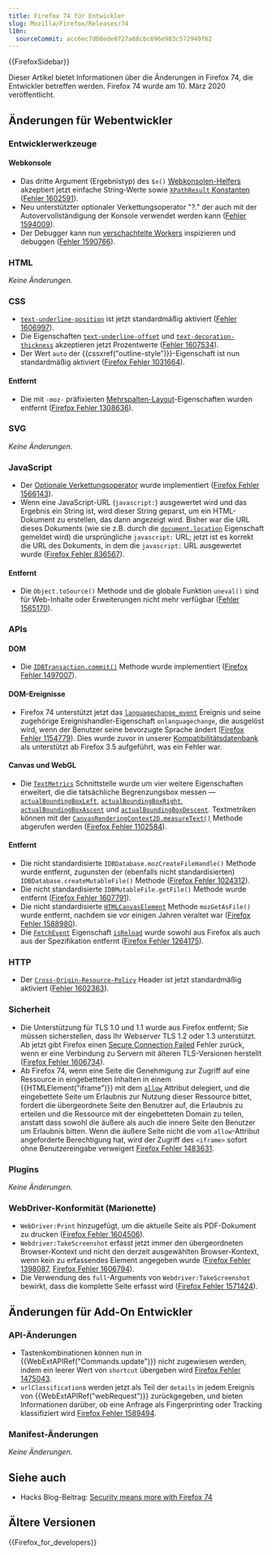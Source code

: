 ```yaml
---
title: Firefox 74 für Entwickler
slug: Mozilla/Firefox/Releases/74
l10n:
  sourceCommit: acc6ec7d08ede0727a68cbc696e983c572940f62
---
```


{{FirefoxSidebar}}

Dieser Artikel bietet Informationen über die Änderungen in Firefox 74, die Entwickler betreffen werden. Firefox 74 wurde am 10. März 2020 veröffentlicht.

## Änderungen für Webentwickler

### Entwicklerwerkzeuge

#### Webkonsole

- Das dritte Argument (Ergebnistyp) des `$x()` [Webkonsolen-Helfers](https://firefox-source-docs.mozilla.org/devtools-user/web_console/helpers/index.html) akzeptiert jetzt einfache String-Werte sowie [`XPathResult` Konstanten](/de/docs/Web/API/XPathResult#constants) ([Fehler 1602591](https://bugzil.la/1602591)).
- Neu unterstützter optionaler Verkettungsoperator "?." der auch mit der Autovervollständigung der Konsole verwendet werden kann ([Fehler 1594009](https://bugzil.la/1594009)).
- Der Debugger kann nun [verschachtelte Workers](/de/docs/Web/API/Web_Workers_API/Using_web_workers) inspizieren und debuggen ([Fehler 1590766](https://bugzil.la/1590766)).

### HTML

_Keine Änderungen._

### CSS

- [`text-underline-position`](/de/docs/Web/CSS/text-underline-position) ist jetzt standardmäßig aktiviert ([Fehler 1606997](https://bugzil.la/1606997)).
- Die Eigenschaften [`text-underline-offset`](/de/docs/Web/CSS/text-underline-offset) und [`text-decoration-thickness`](/de/docs/Web/CSS/text-decoration-thickness) akzeptieren jetzt Prozentwerte ([Fehler 1607534](https://bugzil.la/1607534)).
- Der Wert `auto` der {{cssxref("outline-style")}}-Eigenschaft ist nun standardmäßig aktiviert ([Firefox Fehler 1031664](https://bugzil.la/1031664)).

#### Entfernt

- Die mit `-moz-` präfixierten [Mehrspalten-Layout](/de/docs/Learn/CSS/CSS_layout/Multiple-column_Layout)-Eigenschaften wurden entfernt ([Firefox Fehler 1308636](https://bugzil.la/1308636)).

### SVG

_Keine Änderungen._

### JavaScript

- Der [Optionale Verkettungsoperator](/de/docs/Web/JavaScript/Reference/Operators/Optional_chaining) wurde implementiert ([Firefox Fehler 1566143](https://bugzil.la/1566143)).
- Wenn eine JavaScript-URL (`javascript:`) ausgewertet wird und das Ergebnis ein String ist, wird dieser String geparst, um ein HTML-Dokument zu erstellen, das dann angezeigt wird. Bisher war die URL dieses Dokuments (wie sie z.B. durch die [`document.location`](/de/docs/Web/API/Document/location) Eigenschaft gemeldet wird) die ursprüngliche `javascript:` URL; jetzt ist es korrekt die URL des Dokuments, in dem die `javascript:` URL ausgewertet wurde ([Firefox Fehler 836567](https://bugzil.la/836567)).

#### Entfernt

- Die `Object.toSource()` Methode und die globale Funktion `uneval()` sind für Web-Inhalte oder Erweiterungen nicht mehr verfügbar ([Fehler 1565170](https://bugzil.la/1565170)).

### APIs

#### DOM

- Die [`IDBTransaction.commit()`](/de/docs/Web/API/IDBTransaction/commit) Methode wurde implementiert ([Firefox Fehler 1497007](https://bugzil.la/1497007)).

#### DOM-Ereignisse

- Firefox 74 unterstützt jetzt das [`languagechange_event`](/de/docs/Web/API/WorkerGlobalScope/languagechange_event) Ereignis und seine zugehörige Ereignishandler-Eigenschaft `onlanguagechange`, die ausgelöst wird, wenn der Benutzer seine bevorzugte Sprache ändert ([Firefox Fehler 1154779](https://bugzil.la/1154779)). Dies wurde zuvor in unserer [Kompatibilitätsdatenbank](https://github.com/mdn/browser-compat-data) als unterstützt ab Firefox 3.5 aufgeführt, was ein Fehler war.

#### Canvas und WebGL

- Die [`TextMetrics`](/de/docs/Web/API/TextMetrics) Schnittstelle wurde um vier weitere Eigenschaften erweitert, die die tatsächliche Begrenzungsbox messen — [`actualBoundingBoxLeft`](/de/docs/Web/API/TextMetrics/actualBoundingBoxLeft), [`actualBoundingBoxRight`](/de/docs/Web/API/TextMetrics/actualBoundingBoxRight), [`actualBoundingBoxAscent`](/de/docs/Web/API/TextMetrics/actualBoundingBoxAscent) und [`actualBoundingBoxDescent`](/de/docs/Web/API/TextMetrics/actualBoundingBoxDescent). Textmetriken können mit der [`CanvasRenderingContext2D.measureText()`](/de/docs/Web/API/CanvasRenderingContext2D/measureText) Methode abgerufen werden ([Firefox Fehler 1102584](https://bugzil.la/1102584)).

#### Entfernt

- Die nicht standardisierte `IDBDatabase.mozCreateFileHandle()` Methode wurde entfernt, zugunsten der (ebenfalls nicht standardisierten) `IDBDatabase.createMutableFile()` Methode ([Firefox Fehler 1024312](https://bugzil.la/1024312)).
- Die nicht standardisierte `IDBMutableFile.getFile()` Methode wurde entfernt ([Firefox Fehler 1607791](https://bugzil.la/1607791)).
- Die nicht standardisierte [`HTMLCanvasElement`](/de/docs/Web/API/HTMLCanvasElement) Methode `mozGetAsFile()` wurde entfernt, nachdem sie vor einigen Jahren veraltet war ([Firefox Fehler 1588980](https://bugzil.la/1588980)).
- Die [`FetchEvent`](/de/docs/Web/API/FetchEvent) Eigenschaft [`isReload`](/de/docs/Web/API/FetchEvent/isReload) wurde sowohl aus Firefox als auch aus der Spezifikation entfernt ([Firefox Fehler 1264175](https://bugzil.la/1264175)).

### HTTP

- Der [`Cross-Origin-Resource-Policy`](/de/docs/Web/HTTP/Headers/Cross-Origin-Resource-Policy) Header ist jetzt standardmäßig aktiviert ([Fehler 1602363](https://bugzil.la/1602363)).

### Sicherheit

- Die Unterstützung für TLS 1.0 und 1.1 wurde aus Firefox entfernt; Sie müssen sicherstellen, dass Ihr Webserver TLS 1.2 oder 1.3 unterstützt. Ab jetzt gibt Firefox einen [Secure Connection Failed](https://support.mozilla.org/en-US/kb/secure-connection-failed-firefox-did-not-connect) Fehler zurück, wenn er eine Verbindung zu Servern mit älteren TLS-Versionen herstellt ([Firefox Fehler 1606734](https://bugzil.la/1606734)).
- Ab Firefox 74, wenn eine Seite die Genehmigung zur Zugriff auf eine Ressource in eingebetteten Inhalten in einem {{HTMLElement("iframe")}} mit dem [`allow`](/de/docs/Web/HTML/Element/iframe#allow) Attribut delegiert, und die eingebettete Seite um Erlaubnis zur Nutzung dieser Ressource bittet, fordert die übergeordnete Seite den Benutzer auf, die Erlaubnis zu erteilen und die Ressource mit der eingebetteten Domain zu teilen, anstatt dass sowohl die äußere als auch die innere Seite den Benutzer um Erlaubnis bitten. Wenn die äußere Seite nicht die vom `allow`-Attribut angeforderte Berechtigung hat, wird der Zugriff des `<iframe>` sofort ohne Benutzereingabe verweigert [Firefox Fehler 1483631](https://bugzil.la/1483631).

### Plugins

_Keine Änderungen._

### WebDriver-Konformität (Marionette)

- `WebDriver:Print` hinzugefügt, um die aktuelle Seite als PDF-Dokument zu drucken ([Firefox Fehler 1604506](https://bugzil.la/1604506)).
- `Webdriver:TakeScreenshot` erfasst jetzt immer den übergeordneten Browser-Kontext und nicht den derzeit ausgewählten Browser-Kontext, wenn kein zu erfassendes Element angegeben wurde ([Firefox Fehler 1398087](https://bugzil.la/1398087), [Firefox Fehler 1606794](https://bugzil.la/1606794)).
- Die Verwendung des `full`-Arguments von `Webdriver:TakeScreenshot` bewirkt, dass die komplette Seite erfasst wird ([Firefox Fehler 1571424](https://bugzil.la/1571424)).

## Änderungen für Add-On Entwickler

### API-Änderungen

- Tastenkombinationen können nun in {{WebExtAPIRef("Commands.update")}} nicht zugewiesen werden, indem ein leerer Wert von `shortcut` übergeben wird [Firefox Fehler 1475043](https://bugzil.la/1475043).
- `urlClassification`s werden jetzt als Teil der `details` in jedem Ereignis von {{WebExtAPIRef("webRequest")}} zurückgegeben, und bieten Informationen darüber, ob eine Anfrage als Fingerprinting oder Tracking klassifiziert wird [Firefox Fehler 1589494](https://bugzil.la/1589494).

### Manifest-Änderungen

_Keine Änderungen._

## Siehe auch

- Hacks Blog-Beitrag: [Security means more with Firefox 74](https://hacks.mozilla.org/2020/03/security-means-more-with-firefox-74-2/)

## Ältere Versionen

{{Firefox_for_developers}}
